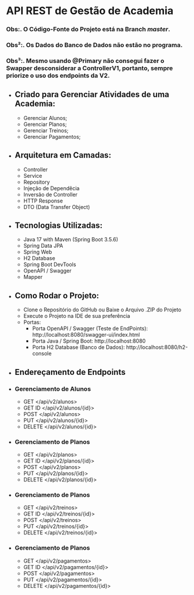 # API REST de Gestão de Academia
### Obs:. O Código-Fonte do Projeto está na Branch *master*.
### Obs²:. Os Dados do Banco de Dados não estão no programa.
### Obs³:. Mesmo usando @Primary não consegui fazer o Swapper desconsiderar a ControllerV1, portanto, sempre priorize o uso dos endpoints da V2.
- ## Criado para Gerenciar Atividades de uma Academia: 
	- Gerenciar Alunos;
	- Gerenciar Planos;
	- Gerenciar Treinos;
	- Gerenciar Pagamentos;
- ## Arquitetura em Camadas: 
	- Controller
	- Service
	- Repository
	- Injeção de Dependêcia
	- Inversão de Controller
	- HTTP Response
	- DTO (Data Transfer Object)
- ## Tecnologias Utilizadas: 
	- Java 17 with Maven (Spring Boot 3.5.6)
	- Spring Data JPA
	- Spring Web
	- H2 Database
	- Spring Boot DevTools
	- OpenAPI / Swagger
    - Mapper
- ## Como Rodar o Projeto:
  - Clone o Repositório do GitHub ou Baixe o Arquivo .ZIP do Projeto
  - Execute o Projeto na IDE de sua preferência
  - Portas: 
	  - Porta OpenAPI / Swagger (Teste de EndPoints): http://localhost:8080/swagger-ui/index.html
  	- Porta Java / Spring Boot: http://localhost:8080
    - Porta H2 Database (Banco de Dados): http://localhost:8080/h2-console
- ## Endereçamento de Endpoints
- ### Gerenciamento de Alunos
	- GET </api/v2/alunos>
	- GET ID </api/v2/alunos/{id}>
	- POST </api/v2/alunos>
	- PUT </api/v2/alunos/{id}>
	- DELETE </api/v2/alunos/{id}>
- ### Gerenciamento de Planos
	- GET </api/v2/planos>
	- GET ID </api/v2/planos/{id}>
	- POST </api/v2/planos>
	- PUT </api/v2/planos/{id}>
	- DELETE </api/v2/planos/{id}>
- ### Gerenciamento de Planos
	- GET </api/v2/treinos>
	- GET ID </api/v2/treinos/{id}>
	- POST </api/v2/treinos>
	- PUT </api/v2/treinos/{id}>
	- DELETE </api/v2/treinos/{id}>
- ### Gerenciamento de Planos
	- GET </api/v2/pagamentos>
	- GET ID </api/v2/pagamentos/{id}>
	- POST </api/v2/pagamentos>
	- PUT </api/v2/pagamentos/{id}>
	- DELETE </api/v2/pagamentos/{id}>
